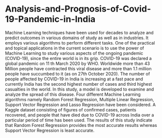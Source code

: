 # Analysis-and-Prognosis-of-Covid-19-Pandemic-in-India
Machine Learning techniques have been used for decades to analyze and predict outcomes in various domains of study as well as in industries. It employs various algorithms to perform different tasks. One of the practical and topical applications in the current scenario is to use the power of Machine Learning to study various aspects of the ongoing pandemic (COVID-19), since the entire world is in its grip. COVID-19 was declared a global pandemic on 11 th March 2020 by WHO. Worldwide more than 43 Million people have contracted this viral disease and more than 1.1 million people have succumbed to it (as on 27th October 2020). The number of people affected by COVID-19 in India is increasing at a fast pace and currently India has the second highest number of cases and third highest casualties in the world. In this study, a model is developed to examine and analyze the spread of this disease. Four different Machine Learning algorithms namely Random Forest Regression, Multiple Linear Regression, Support Vector Regression and Lasso Regression have been considered. A Kaggle dataset consisting of figures of confirmed cases, patients recovered, and people that have died due to COVID-19 across India over a particular period of time has been used. The results of this study indicate that Random Forest Regression provides the most accurate results whereas Support Vector Regression is least accurate.

